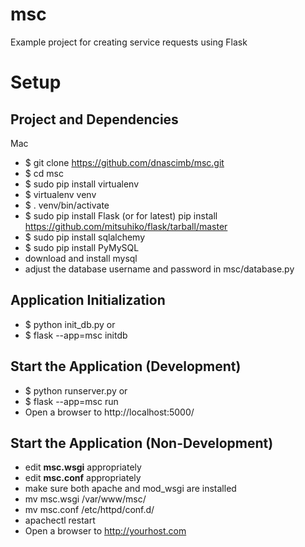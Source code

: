 # msc
Example project for creating service requests using Flask

Setup
=====

Project and Dependencies
------------------------

Mac

* $ git clone https://github.com/dnascimb/msc.git
* $ cd msc
* $ sudo pip install virtualenv
* $ virtualenv venv
* $ . venv/bin/activate
* $ sudo pip install Flask (or for latest) pip install https://github.com/mitsuhiko/flask/tarball/master
* $ sudo pip install sqlalchemy
* $ sudo pip install PyMySQL
* download and install mysql
* adjust the database username and password in msc/database.py


Application Initialization
--------------------------

* $ python init_db.py
or
* $ flask --app=msc initdb


Start the Application (Development)
-----------------------------------

* $ python runserver.py
or
* $ flask --app=msc run
* Open a browser to http://localhost:5000/


Start the Application (Non-Development)
-----------------------------------

* edit **msc.wsgi** appropriately
* edit **msc.conf** appropriately
* make sure both apache and mod_wsgi are installed
* mv msc.wsgi /var/www/msc/
* mv msc.conf /etc/httpd/conf.d/
* apachectl restart
* Open a browser to http://yourhost.com
